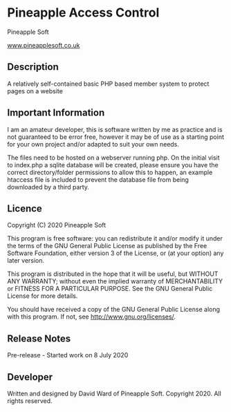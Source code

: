 # Pineapple Access Control

Pineapple Soft

www.pineapplesoft.co.uk


Description
------------

A relatively self-contained basic PHP based member system to protect pages on a website


Important Information
---------------------

I am an amateur developer, this is software written by me as practice and is not guaranteed to be error free, however it may be of use as a starting point for your own project and/or adapted to suit your own needs.

The files need to be hosted on a webserver running php. On the initial visit to index.php a sqlite database will be created, please ensure you have the correct directory/folder permissions to allow this to happen, an example htaccess file is included to prevent the database file from being downloaded by a third party. 


Licence
--------

Copyright (C) 2020 Pineapple Soft

This program is free software: you can redistribute it and/or modify it under the terms of the GNU General Public License as published by the Free Software Foundation, either version 3 of the License, or (at your option) any later version.

This program is distributed in the hope that it will be useful, but WITHOUT ANY WARRANTY; without even the implied warranty of MERCHANTABILITY or FITNESS FOR A PARTICULAR PURPOSE.  See the GNU General Public License for more details.

You should have received a copy of the GNU General Public License along with this program.  If not, see <http://www.gnu.org/licenses/>.


Release Notes
--------------

Pre-release - Started work on 8 July 2020


Developer
----------

Written and designed by David Ward of Pineapple Soft. Copyright 2020. All rights reserved.
